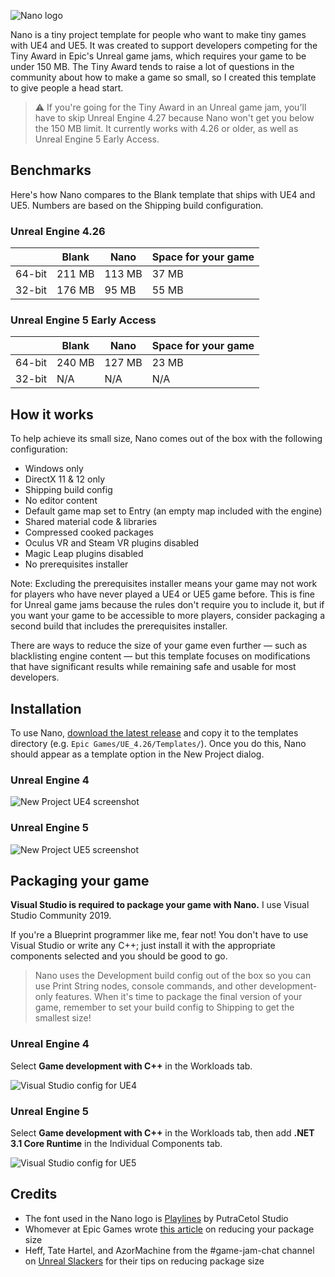 ![Nano logo](Media/GitHub_Logo.png)

Nano is a tiny project template for people who want to make tiny games with UE4 and UE5. It was created to support developers competing for the Tiny Award in Epic's Unreal game jams, which requires your game to be under 150 MB. The Tiny Award tends to raise a lot of questions in the community about how to make a game so small, so I created this template to give people a head start.

> ⚠ If you're going for the Tiny Award in an Unreal game jam, you'll have to skip Unreal Engine 4.27 because Nano won't get you below the 150 MB limit. It currently works with 4.26 or older, as well as Unreal Engine 5 Early Access.

## Benchmarks
Here's how Nano compares to the Blank template that ships with UE4 and UE5. Numbers are based on the Shipping build configuration.

### Unreal Engine 4.26
|       | Blank | Nano | Space for your game |
| ----- | ------ | ------ | ------ |
| 64-bit | 211 MB | 113 MB | 37 MB |
| 32-bit  | 176 MB | 95 MB  | 55 MB |

### Unreal Engine 5 Early Access
|       | Blank | Nano | Space for your game |
| ----- | ------ | ------ | ------ |
| 64-bit | 240 MB | 127 MB | 23 MB |
| 32-bit  | N/A | N/A  | N/A |

## How it works
To help achieve its small size, Nano comes out of the box with the following configuration:

- Windows only
- DirectX 11 & 12 only
- Shipping build config
- No editor content
- Default game map set to Entry (an empty map included with the engine)
- Shared material code & libraries
- Compressed cooked packages
- Oculus VR and Steam VR plugins disabled
- Magic Leap plugins disabled
- No prerequisites installer

Note: Excluding the prerequisites installer means your game may not work for players who have never played a UE4 or UE5 game before. This is fine for Unreal game jams because the rules don't require you to include it, but if you want your game to be accessible to more players, consider packaging a second build that includes the prerequisites installer.

There are ways to reduce the size of your game even further — such as blacklisting engine content — but this template focuses on modifications that have significant results while remaining safe and usable for most developers.

## Installation
To use Nano, [download the latest release](https://github.com/pfist/Nano/releases/lates/TP_Nano.zip) and copy it to the templates directory (e.g. `Epic Games/UE_4.26/Templates/`). Once you do this, Nano should appear as a template option in the New Project dialog.

### Unreal Engine 4
![New Project UE4 screenshot](Media/GitHub_NewProject_UE4.png)

### Unreal Engine 5
![New Project UE5 screenshot](Media/GitHub_NewProject_UE5.png)

## Packaging your game
**Visual Studio is required to package your game with Nano.** I use Visual Studio Community 2019.

If you're a Blueprint programmer like me, fear not! You don't have to use Visual Studio or write any C++; just install it with the appropriate components selected and you should be good to go.

> Nano uses the Development build config out of the box so you can use Print String nodes, console commands, and other development-only features. When it's time to package the final version of your game, remember to set your build config to Shipping to get the smallest size!

### Unreal Engine 4
Select **Game development with C++** in the Workloads tab.

![Visual Studio config for UE4](Media/GitHub_VSConfig_UE4.png)

### Unreal Engine 5
Select **Game development with C++** in the Workloads tab, then add **.NET 3.1 Core Runtime** in the Individual Components tab.

![Visual Studio config for UE5](Media/GitHub_VSConfig_UE5.png)

## Credits
- The font used in the Nano logo is [Playlines](https://creativemarket.com/putracetol/2962806-Playlines-Typeface) by PutraCetol Studio
- Whomever at Epic Games wrote [this article](https://docs.unrealengine.com/en-us/Engine/Performance/ReducingPackageSize) on reducing your package size
- Heff, Tate Hartel, and AzorMachine from the #game-jam-chat channel on [Unreal Slackers](https://unrealslackers.org) for their tips on reducing package size
